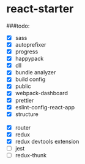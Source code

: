 # react-starter

###todo:

- [x] sass
- [x] autoprefixer
- [x] progress
- [x] happypack
- [x] dll
- [x] bundle analyzer
- [x] build config
- [x] public
- [x] webpack-dashboard
- [x] prettier
- [x] eslint-config-react-app
- [x] structure<br><br>
- [x] router
- [x] redux
- [x] redux devtools extension
- [ ] jest
- [ ] redux-thunk
